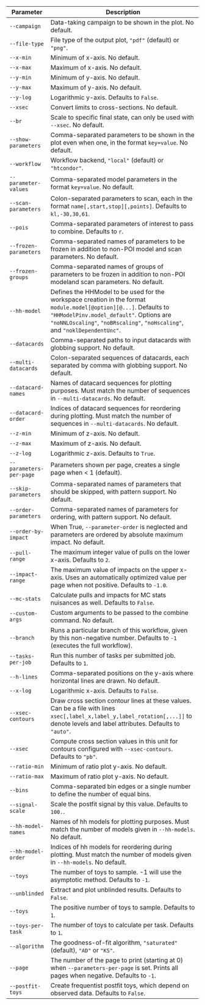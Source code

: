 |        Parameter        |                                                                                                                 Description                                                                                                                 |
| ----------------------- | ------------------------------------------------------------------------------------------------------------------------------------------------------------------------------------------------------------------------------------------- |
| `--campaign`            | Data-taking campaign to be shown in the plot. No default.                                                                                                                                                                                   |
| `--file-type`           | File type of the output plot, `"pdf"` (default) or `"png"`.                                                                                                                                                                                 |
| `--x-min`               | Minimum of x-axis. No default.                                                                                                                                                                                                              |
| `--x-max`               | Maximum of x-axis. No default.                                                                                                                                                                                                              |
| `--y-min`               | Minimum of y-axis. No default.                                                                                                                                                                                                              |
| `--y-max`               | Maximum of y-axis. No default.                                                                                                                                                                                                              |
| `--y-log`               | Logarithmic y-axis. Defaults to `False`.                                                                                                                                                                                                    |
| `--xsec`                | Convert limits to cross-sections. No default.                                                                                                                                                                                               |
| `--br`                  | Scale to specific final state, can only be used with `--xsec`. No default.                                                                                                                                                                  |
| `--show-parameters`     | Comma-separated parameters to be shown in the plot even when one, in the format `key=value`. No default.                                                                                                                                    |
| `--workflow`            | Workflow backend, `"local"` (default) or `"htcondor"`.                                                                                                                                                                                      |
| `--parameter-values`    | Comma-separated model parameters in the format `key=value`. No default.                                                                                                                                                                     |
| `--scan-parameters`     | Colon-separated parameters to scan, each in the format `name[,start,stop][,points]`. Defaults to `kl,-30,30,61`.                                                                                                                            |
| `--pois`                | Comma-separated parameters of interest to pass to combine. Defaults to `r`.                                                                                                                                                                 |
| `--frozen-parameters`   | Comma-separated names of parameters to be frozen in addition to non-POI model and scan parameters. No default.                                                                                                                              |
| `--frozen-groups`       | Comma-separated names of groups of parameters to be frozen in addition to non-POI  modeland scan parameters. No default.                                                                                                                    |
| `--hh-model`            | Defines the HHModel to be used for the workspace creation in the format `module.model[@option][@...]`. Defaults to `"HHModelPinv.model_default"`. Options are `"noNNLOscaling"`, `"noBRscaling"`, `"noHscaling"`, and `"noklDependentUnc"`. |
| `--datacards`           | Comma-separated paths to input datacards with globbing support. No default.                                                                                                                                                                 |
| `--multi-datacards`     | Colon-separated sequences of datacards, each separated by comma with globbing support. No default.                                                                                                                                          |
| `--datacard-names`      | Names of datacard sequences for plotting purposes. Must match the number of sequences in `--multi-datacards`. No default.                                                                                                                   |
| `--datacard-order`      | Indices of datacard sequences for reordering during plotting. Must match the number of sequences in `--multi-datacards`. No default.                                                                                                        |
| `--z-min`               | Minimum of z-axis. No default.                                                                                                                                                                                                              |
| `--z-max`               | Maximum of z-axis. No default.                                                                                                                                                                                                              |
| `--z-log`               | Logarithmic z-axis. Defaults to `True`.                                                                                                                                                                                                     |
| `--parameters-per-page` | Parameters shown per page, creates a single page when < 1 (default).                                                                                                                                                                        |
| `--skip-parameters`     | Comma-separated names of parameters that should be skipped, with pattern support. No default.                                                                                                                                               |
| `--order-parameters`    | Comma-separated names of parameters for ordering, with pattern support. No default.                                                                                                                                                         |
| `--order-by-impact`     | When True, `--parameter-order` is neglected and parameters are ordered by absolute maximum impact. No default.                                                                                                                              |
| `--pull-range`          | The maximum integer value of pulls on the lower x-axis. Defaults to `2`.                                                                                                                                                                    |
| `--impact-range`        | The maximum value of impacts on the upper x-axis. Uses an automatically optimized value per page when not positive. Defaults to `-1.0`.                                                                                                     |
| `--mc-stats`            | Calculate pulls and impacts for MC stats nuisances as well. Defaults to `False`.                                                                                                                                                            |
| `--custom-args`         | Custom arguments to be passed to the combine command. No default.                                                                                                                                                                           |
| `--branch`              | Runs a particular branch of this workflow, given by this non-negative number. Defaults to `-1` (executes the full workflow).                                                                                                                |
| `--tasks-per-job`       | Run this number of tasks per submitted job. Defaults to `1`.                                                                                                                                                                                |
| `--h-lines`             | Comma-separated positions on the y-axis where horizontal lines are drawn. No default.                                                                                                                                                       |
| `--x-log`               | Logarithmic x-axis. Defaults to `False`.                                                                                                                                                                                                    |
| `--xsec-contours`       | Draw cross section contour lines at these values. Can be a file with lines `xsec[,label_x,label_y,label_rotation[,...]]` to denote levels and label attributes. Defaults to `"auto"`.                                                       |
| `--xsec`                | Compute cross section values in this unit for contours configured with `--xsec-contours`. Defaults to `"pb"`.                                                                                                                               |
| `--ratio-min`           | Minimum of ratio plot y-axis. No default.                                                                                                                                                                                                   |
| `--ratio-max`           | Maximum of ratio plot y-axis. No default.                                                                                                                                                                                                   |
| `--bins`                | Comma-separated bin edges or a single number to define the number of equal bins.                                                                                                                                                            |
| `--signal-scale`        | Scale the postfit signal by this value. Defaults to `100.`.                                                                                                                                                                                 |
| `--hh-model-names`      | Names of hh models for plotting purposes. Must match the number of models given in `--hh-models`. No default.                                                                                                                               |
| `--hh-model-order`      | Indices of hh models for reordering during plotting. Must match the number of models given in `--hh-models`. No default.                                                                                                                    |
| `--toys`                | The number of toys to sample. -1 will use the asymptotic method. Defaults to `-1`.                                                                                                                                                          |
| `--unblinded`           | Extract and plot unblinded results. Defaults to `False`.                                                                                                                                                                                    |
| `--toys`                | The positive number of toys to sample. Defaults to `1`.                                                                                                                                                                                     |
| `--toys-per-task`       | The number of toys to calculate per task. Defaults to `1`.                                                                                                                                                                                  |
| `--algorithm`           | The goodness-of-fit algorithm, `"saturated"` (default), `"AD"` or `"KS"`.                                                                                                                                                                   |
| `--page`                | The number of the page to print (starting at 0) when `--parameters-per-page` is set. Prints all pages when negative. Defaults to `-1`.                                                                                                      |
| `--postfit-toys`        | Create frequentist postfit toys, which depend on observed data. Defaults to `False`.                                                                                                                                                        |
